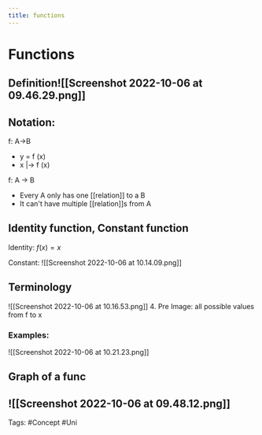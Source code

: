 ```yaml
---
title: functions
---
```


# Functions
## Definition![[Screenshot 2022-10-06 at 09.46.29.png]]

## Notation:
f: A→B  
-	y = f (x)
-	x |→ f (x)

f: A -> B
- Every A only has one [[relation]] to a B
- It can't have multiple [[relation]]s from A 

## Identity function, Constant function
Identity:
$f(x) = x$

Constant:
![[Screenshot 2022-10-06 at 10.14.09.png]]


## Terminology 
![[Screenshot 2022-10-06 at 10.16.53.png]]
4. Pre Image: all possible values from f to x 

### Examples:
![[Screenshot 2022-10-06 at 10.21.23.png]]

## Graph of a func
![[Screenshot 2022-10-06 at 09.48.12.png]]
---
Tags: #Concept #Uni 